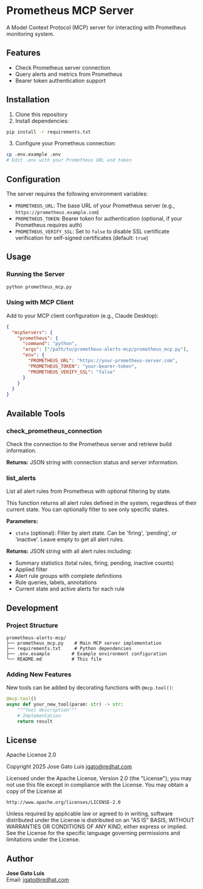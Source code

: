 # Prometheus MCP Server

A Model Context Protocol (MCP) server for interacting with Prometheus monitoring system.

## Features

- Check Prometheus server connection
- Query alerts and metrics from Prometheus
- Bearer token authentication support

## Installation

1. Clone this repository
2. Install dependencies:

```bash
pip install -r requirements.txt
```

3. Configure your Prometheus connection:

```bash
cp .env.example .env
# Edit .env with your Prometheus URL and token
```

## Configuration

The server requires the following environment variables:

- `PROMETHEUS_URL`: The base URL of your Prometheus server (e.g., `https://prometheus.example.com`)
- `PROMETHEUS_TOKEN`: Bearer token for authentication (optional, if your Prometheus requires auth)
- `PROMETHEUS_VERIFY_SSL`: Set to `false` to disable SSL certificate verification for self-signed certificates (default: `true`)

## Usage

### Running the Server

```bash
python prometheus_mcp.py
```

### Using with MCP Client

Add to your MCP client configuration (e.g., Claude Desktop):

```json
{
  "mcpServers": {
    "prometheus": {
      "command": "python",
      "args": ["/path/to/prometheus-alerts-mcp/prometheus_mcp.py"],
      "env": {
        "PROMETHEUS_URL": "https://your-prometheus-server.com",
        "PROMETHEUS_TOKEN": "your-bearer-token",
        "PROMETHEUS_VERIFY_SSL": "false"
      }
    }
  }
}
```

## Available Tools

### check_prometheus_connection

Check the connection to the Prometheus server and retrieve build information.

**Returns:** JSON string with connection status and server information.

### list_alerts

List all alert rules from Prometheus with optional filtering by state.

This function returns all alert rules defined in the system, regardless of their current state. You can optionally filter to see only specific states.

**Parameters:**
- `state` (optional): Filter by alert state. Can be 'firing', 'pending', or 'inactive'. Leave empty to get all alert rules.

**Returns:** JSON string with all alert rules including:
- Summary statistics (total rules, firing, pending, inactive counts)
- Applied filter
- Alert rule groups with complete definitions
- Rule queries, labels, annotations
- Current state and active alerts for each rule

## Development

### Project Structure

```
prometheus-alerts-mcp/
├── prometheus_mcp.py    # Main MCP server implementation
├── requirements.txt     # Python dependencies
├── .env.example        # Example environment configuration
└── README.md           # This file
```

### Adding New Features

New tools can be added by decorating functions with `@mcp.tool()`:

```python
@mcp.tool()
async def your_new_tool(param: str) -> str:
    """Tool description"""
    # Implementation
    return result
```

## License

Apache License 2.0

Copyright 2025 Jose Gato Luis <jgato@redhat.com>

Licensed under the Apache License, Version 2.0 (the "License");
you may not use this file except in compliance with the License.
You may obtain a copy of the License at

    http://www.apache.org/licenses/LICENSE-2.0

Unless required by applicable law or agreed to in writing, software
distributed under the License is distributed on an "AS IS" BASIS,
WITHOUT WARRANTIES OR CONDITIONS OF ANY KIND, either express or implied.
See the License for the specific language governing permissions and
limitations under the License.

## Author

**Jose Gato Luis**  
Email: jgato@redhat.com

